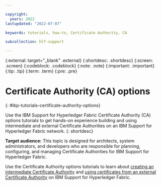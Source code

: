 ```yaml
---

copyright:
  years: 2022
lastupdated: "2022-07-07"

keywords: tutorials, how-to, Certificate Authority, CA

subcollection: hlf-support

---
```


{:external: target="_blank" .external}
{:shortdesc: .shortdesc}
{:screen: .screen}
{:codeblock: .codeblock}
{:note: .note}
{:important: .important}
{:tip: .tip}
{:term: .term}
{:pre: .pre}


#  Certificate Authority (CA) options 
{: #ibp-tutorials-certificate-authority-options}

Use the IBM Support for Hyperledger Fabric Certificate Authority (CA) options tutorials to get hands-on experience building and using 
intermediate and external Certificate Authorities on an IBM Support for Hyperledger Fabric network. 
{: shortdesc}

**Target audience:** This topic is designed for architects, system administrators, and developers who are responsible 
for planning, configuring, and managing Certificate Authorities for IBM Support for Hyperledger Fabric.

Use the Certificate Authority options tutorials to learn about [creating an intermediate Certificate Authority](ibm-hlfsupport-console-int-ca.md) and 
[using certificates from an external Certificate Authority](ibm-hlfsupport-v2-tutorial-extca.md) on IBM Support for Hyperledger Fabric.

